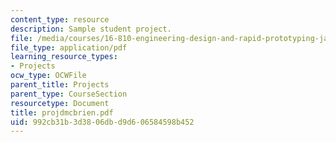 ```yaml
---
content_type: resource
description: Sample student project.
file: /media/courses/16-810-engineering-design-and-rapid-prototyping-january-iap-2007/992cb31b3d3806dbd9d606584598b452_projdmcbrien.pdf
file_type: application/pdf
learning_resource_types:
- Projects
ocw_type: OCWFile
parent_title: Projects
parent_type: CourseSection
resourcetype: Document
title: projdmcbrien.pdf
uid: 992cb31b-3d38-06db-d9d6-06584598b452
---
```

